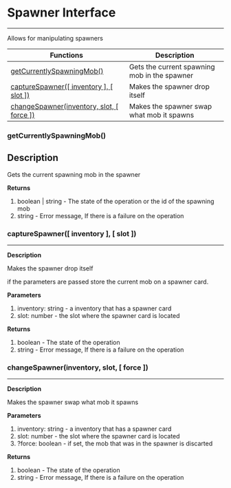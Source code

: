 # Spawner Interface
---

Allows for manipulating spawners

| Functions | Description |
| - | - |
| [getCurrentlySpawningMob()](#getcurrentlyspawningmob) | Gets the current spawning mob in the spawner |
| [captureSpawner([ inventory ], [ slot ])](#capturespawner-inventory-slot) | Makes the spawner drop itself |
| [changeSpawner(inventory, slot, [ force ])](#changespawnerinventory-slot-force) | Makes the spawner swap what mob it spawns |

### getCurrentlySpawningMob()

**Description**
---
Gets the current spawning mob in the spawner

**Returns**

1. boolean | string - The state of the operation or the id of the spawning mob
2. string - Error message, If there is a failure on the operation

### captureSpawner([ inventory ], [ slot ])
---
**Description**

Makes the spawner drop itself

if the parameters are passed store the current mob on a spawner card.

**Parameters**

1. inventory: string - a inventory that has a spawner card
2. slot: number - the slot where the spawner card is located

**Returns**

1. boolean - The state of the operation
2. string - Error message, If there is a failure on the operation

### changeSpawner(inventory, slot, [ force ])
---
**Description**

Makes the spawner swap what mob it spawns


**Parameters**

1. inventory: string - a inventory that has a spawner card
2. slot: number - the slot where the spawner card is located
3. ?force: boolean - if set, the mob that was in the spawner is discarted

**Returns**

1. boolean - The state of the operation
2. string - Error message, If there is a failure on the operation

